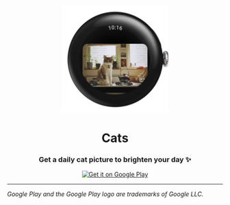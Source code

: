 <div align="center">
<img src="./assets/watch.png" width="250"/>
<h1>Cats</h2>
<h3>Get a daily cat picture to brighten your day ✨</h3>

  <a href='https://play.google.com/store/apps/details?id=com.turtlepaw.cats&utm_source=github&utm_campaign=readme&pcampaignid=pcampaignidMKT-Other-global-all-co-prtnr-py-PartBadge-Mar2515-1'><img width="200" alt='Get it on Google Play' src='https://play.google.com/intl/en_us/badges/static/images/badges/en_badge_web_generic.png'/></a>
</div>

---
*Google Play and the Google Play logo are trademarks of Google LLC.*
